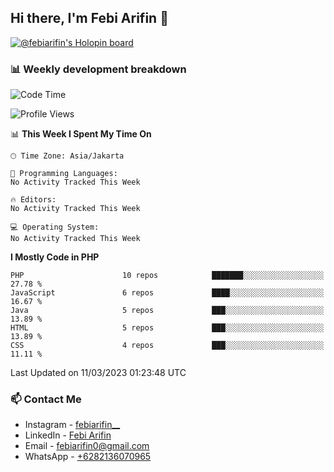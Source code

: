 ## Hi there, I'm Febi Arifin 👋

[![@febiarifin's Holopin board](https://holopin.io/api/user/board?user=febiarifin)](https://holopin.io/@febiarifin)
<!--[![Arifin's github stats](https://github-readme-stats.vercel.app/api?username=febiarifin)](https://github.com/febiarifin/febiarifin)-->

<!-- ### I'm a Single Fighter Developer!
- 🔭 I’m currently working on a ton of side project!
- 🌱 I’m currently learning about DevOps specially Docker and K8s
- 👯 I’m looking to collaborate with other developer
- 🥅 2020 Goals: Contribute more to Open Source projects
- ⚡ Fun fact: I love cooking, finding bug and create unfinished side project -->

### 📊 Weekly development breakdown

<!--START_SECTION:waka-->
![Code Time](http://img.shields.io/badge/Code%20Time-0%20secs-blue)

![Profile Views](http://img.shields.io/badge/Profile%20Views-0-blue)

📊 **This Week I Spent My Time On** 

```text
🕑︎ Time Zone: Asia/Jakarta

💬 Programming Languages: 
No Activity Tracked This Week

🔥 Editors: 
No Activity Tracked This Week

💻 Operating System: 
No Activity Tracked This Week
```

**I Mostly Code in PHP** 

```text
PHP                      10 repos            ███████░░░░░░░░░░░░░░░░░░   27.78 % 
JavaScript               6 repos             ████░░░░░░░░░░░░░░░░░░░░░   16.67 % 
Java                     5 repos             ███░░░░░░░░░░░░░░░░░░░░░░   13.89 % 
HTML                     5 repos             ███░░░░░░░░░░░░░░░░░░░░░░   13.89 % 
CSS                      4 repos             ███░░░░░░░░░░░░░░░░░░░░░░   11.11 % 
```




 Last Updated on 11/03/2023 01:23:48 UTC
<!--END_SECTION:waka-->

### 📫 Contact Me

<!-- - Facebook - [Arifin](https://www.facebook.com/febi.arifin.77) -->

- Instagram - [febiarifin\_\_](https://www.instagram.com/febiarifin__/)
- LinkedIn - [Febi Arifin](https://www.linkedin.com/in/febiarifin/)
- Email - [febiarifin0@gmail.com](mailto:febiarifin0@gmail.com)
- WhatsApp - [+6282136070965](https://api.whatsapp.com/send?phone=6282136070965)
